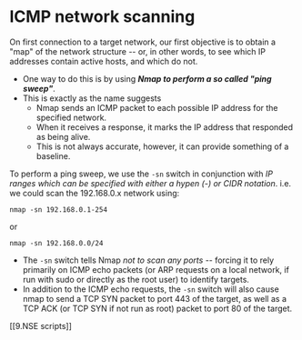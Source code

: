 # ICMP network scanning

On first connection to a target network, our first objective is to obtain a "map" of the network structure -- or, in other words, to see which IP addresses contain active hosts, and which do not.

- One way to do this is by using ***Nmap to perform a so called "ping sweep"***. 
- This is exactly as the name suggests
	-  Nmap sends an ICMP packet to each possible IP address for the specified network. 
	-  When it receives a response, it marks the IP address that responded as being alive. 
	- This is not always accurate, however, it can provide something of a baseline.

To perform a ping sweep, we use the `-sn` switch in conjunction with *IP ranges which can be specified with either a hypen (-) or CIDR notation*. 
i.e. we could scan the 192.168.0.x network using:

    nmap -sn 192.168.0.1-254

or

    nmap -sn 192.168.0.0/24


- The `-sn` switch tells Nmap *not to scan any ports* -- forcing it to rely primarily on ICMP echo packets (or ARP requests on a local network, if run with sudo or directly as the root user) to identify targets. 
- In addition to the ICMP echo requests, the `-sn` switch will also cause nmap to send a TCP SYN packet to port 443 of the target, as well as a TCP ACK (or TCP SYN if not run as root) packet to port 80 of the target.

[[9.NSE scripts]]